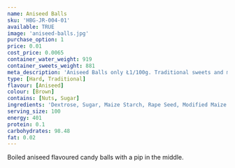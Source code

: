 ```yaml
---
name: Aniseed Balls
sku: 'HBG-JR-004-01'
available: TRUE
image: 'aniseed-balls.jpg'
purchase_option: 1
price: 0.01
cost_price: 0.0065
container_water_weight: 919
container_sweets_weight: 881
meta_description: 'Aniseed Balls only Ł1/100g. Traditional sweets and more at Humbugs Confectionery Store. Specialists in satisfying your sweet tooth!'
type: [Hard, Traditional]
flavour: [Aniseed]
colour: [Brown]
contains: [Nuts, Sugar]
ingredients: 'Dextrose, Sugar, Maize Starch, Rape Seed, Modified Maize Starch, Flavouring, Aniseed Oil, E129, E151, E171, Carnauba Wax'
serving_size: 100
energy: 401
protein: 0.1
carbohydrates: 98.48
fat: 0.02
---
```

Boiled aniseed flavoured candy balls with a pip in the middle.